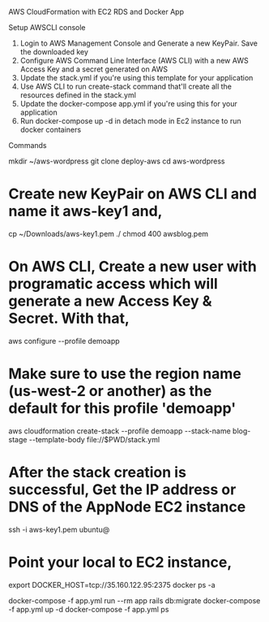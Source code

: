 AWS CloudFormation with EC2 RDS and Docker App
    
    
    
 Setup AWSCLI console

 1. Login to AWS Management Console and Generate a new KeyPair. Save the downloaded key
 2. Configure AWS Command Line Interface (AWS CLI) with a new AWS Access Key and a secret generated on AWS  
 3. Update the stack.yml if you're using this template for your application
 4. Use AWS CLI to run create-stack command that'll create all the resources defined in the stack.yml
 5. Update the docker-compose app.yml if you're using this for your application
 6. Run docker-compose up -d in detach mode in Ec2 instance to run docker containers
 
 
 
 
Commands

mkdir ~/aws-wordpress
git clone deploy-aws
cd aws-wordpress

# Create new KeyPair on AWS CLI and name it aws-key1 and,
cp ~/Downloads/aws-key1.pem ./
chmod 400 awsblog.pem

# On AWS CLI, Create a new user with programatic access which will generate a new Access Key & Secret. With that,
aws configure --profile demoapp
# Make sure to use the region name (us-west-2 or another) as the default for this profile 'demoapp'

aws cloudformation create-stack --profile demoapp --stack-name blog-stage --template-body file://$PWD/stack.yml

# After the stack creation is successful, Get the IP address or DNS of the AppNode EC2 instance
ssh -i aws-key1.pem ubuntu@<IP ADDRESS OR DNS OF THE EC2 INSTANCE>

# Point your local to EC2 instance,
export DOCKER_HOST=tcp://35.160.122.95:2375
docker ps -a

docker-compose -f app.yml run --rm app rails db:migrate
docker-compose -f app.yml up -d
docker-compose -f app.yml ps
 
    
    
    
